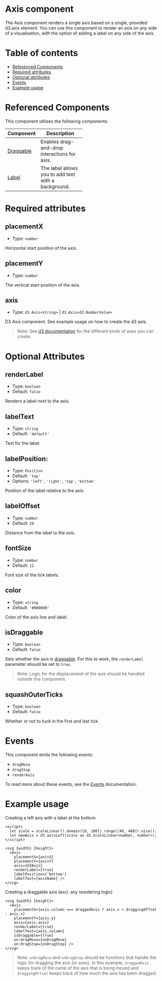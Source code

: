 # Axis component

The Axis component renders a single axis based on a single, provided d3.axis element.
You can use this component to render an axis on any side of a visualisation, with the option
of adding a label on any side of the axis.

# Table of contents

- [Referenced Components](#referenced-components)
- [Required attributes](#required-attributes)
- [Optional attributes](#optional-attributes)
- [Events](#events)
- [Example usage](#example-usage)

# Referenced Components

This component utilises the following components:

<table style="width: 50%">
  <thead>
    <tr>
      <th style="width: 20%;">Component</th>
      <th style="width: 80%;">Description</th>
    </tr>
  </thead>
  <tbody>
    <tr>
      <td><a href="#/components/Draggable.md">Draggable</a></td>
      <td>Enables drag-and-drop interactions for axis.</td>
    </tr>
    <tr>
      <td><a href="#/components/Label.md">Label</a></td>
      <td>The label allows you to add text with a background.</td>
    </tr>
  </tbody>
</table>

# Required attributes

## placementX

- Type: `number`

Horizontal start position of the axis.

## placementY

- Type: `number`

The vertical start position of the axis.

## axis

- Type: `d3.Axis<string>` | `d3.Axis<d3.NumberValue>`

D3 Axis component. See example usage on how to create the d3 axis.

> Note: See [d3 documentation](https://d3js.org/d3-axis) for the different kinds of axes you can create.

# Optional Attributes

## renderLabel

- Type: `boolean`
- Default: `false`

Renders a label next to the axis.

## labelText

- Type: `string`
- Default: `'default'`

Text for the label.

## labelPosition:

- Type: `Position`
- Default: `'top'`
- Options: `'left'`, `'right'`, `'top'`, `'bottom'`

Position of the label relative to the axis.

## labelOffset

- Type: `number`
- Default: `20`

Distance from the label to the axis.

## fontSize

- Type: `number`
- Default: `12`

Font size of the tick labels.

## color

- Type: `string`
- Default: `'#000000'`

Color of the axis line and label.

## isDraggable

- Type: `boolean`
- Default: `false`

Sets whether the axis is [draggable](components/Draggable.md). For this to work, the `renderLabel` parameter should be set to `true`.

> Note: Logic for the displacement of the axis should be handled outside this component.

## squashOuterTicks

- Type: `boolean`
- Default: `false`

Whether or not to tuck in the first and last tick.

# Events

This component emits the following events:

- `dragMove`
- `dragStop`
- `renderAxis`

To read more about these events, see the [Events](../utils/Events.md) documentation.

# Example usage

Creating a left axis with a label at the bottom.

```svelte
<script>
  let scale = scaleLinear().domain([0, 100]).range([40, 460]).nice();
  let newAxis = d3.axisLeft(scale as d3.ScaleLinear<number, number>);
</script>

<svg {width} {height}>
  <Axis
    placementX={axisX}
    placementY={axisY}
    axis={d3Axis}
    renderLabel={true}
    labelPosition={'bottom'}
    labelText={axisName} />
</svg>
```

Creating a draggable axis (excl. any reordering logic)

```svelte
<svg {width} {height}>
  <Axis
    placementX={axis.column === draggedAxis ? axis.x + draggingOffset : axis.x}
    placementY={axis.y}
    axis={axis.axis}
    renderLabel={true}
    labelText={axis.column}
    isDraggable={true}
    on:dragMove={onDragMove}
    on:dragStop={onDragStop} />
</svg>
```

> Note: `onDragMove` and `onDragStop` should be functions that handle the logic for dragging the axis (or axes). In this example, `draggedAxis` keeps track of the name of the axis that is being moved and `draggingOffset` keeps track of how much the axis has been dragged.
